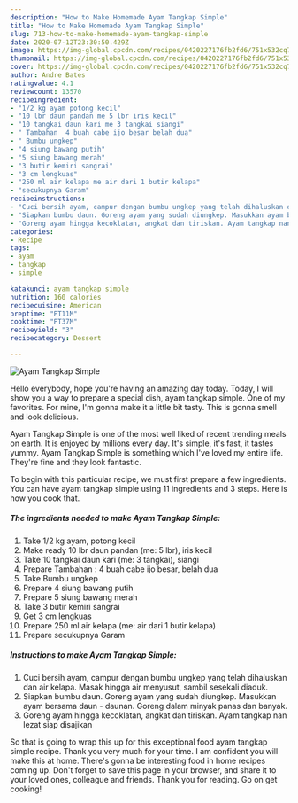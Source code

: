 ```yaml
---
description: "How to Make Homemade Ayam Tangkap Simple"
title: "How to Make Homemade Ayam Tangkap Simple"
slug: 713-how-to-make-homemade-ayam-tangkap-simple
date: 2020-07-12T23:30:50.429Z
image: https://img-global.cpcdn.com/recipes/0420227176fb2fd6/751x532cq70/ayam-tangkap-simple-foto-resep-utama.jpg
thumbnail: https://img-global.cpcdn.com/recipes/0420227176fb2fd6/751x532cq70/ayam-tangkap-simple-foto-resep-utama.jpg
cover: https://img-global.cpcdn.com/recipes/0420227176fb2fd6/751x532cq70/ayam-tangkap-simple-foto-resep-utama.jpg
author: Andre Bates
ratingvalue: 4.1
reviewcount: 13570
recipeingredient:
- "1/2 kg ayam potong kecil"
- "10 lbr daun pandan me 5 lbr iris kecil"
- "10 tangkai daun kari me 3 tangkai siangi"
- " Tambahan  4 buah cabe ijo besar belah dua"
- " Bumbu ungkep"
- "4 siung bawang putih"
- "5 siung bawang merah"
- "3 butir kemiri sangrai"
- "3 cm lengkuas"
- "250 ml air kelapa me air dari 1 butir kelapa"
- "secukupnya Garam"
recipeinstructions:
- "Cuci bersih ayam, campur dengan bumbu ungkep yang telah dihaluskan dan air kelapa. Masak hingga air menyusut, sambil sesekali diaduk."
- "Siapkan bumbu daun. Goreng ayam yang sudah diungkep. Masukkan ayam bersama daun - daunan. Goreng dalam minyak panas dan banyak."
- "Goreng ayam hingga kecoklatan, angkat dan tiriskan. Ayam tangkap nan lezat siap disajikan"
categories:
- Recipe
tags:
- ayam
- tangkap
- simple

katakunci: ayam tangkap simple 
nutrition: 160 calories
recipecuisine: American
preptime: "PT11M"
cooktime: "PT37M"
recipeyield: "3"
recipecategory: Dessert

---
```



![Ayam Tangkap Simple](https://img-global.cpcdn.com/recipes/0420227176fb2fd6/751x532cq70/ayam-tangkap-simple-foto-resep-utama.jpg)

Hello everybody, hope you're having an amazing day today. Today, I will show you a way to prepare a special dish, ayam tangkap simple. One of my favorites. For mine, I'm gonna make it a little bit tasty. This is gonna smell and look delicious.



Ayam Tangkap Simple is one of the most well liked of recent trending meals on earth. It is enjoyed by millions every day. It's simple, it's fast, it tastes yummy. Ayam Tangkap Simple is something which I've loved my entire life. They're fine and they look fantastic.


To begin with this particular recipe, we must first prepare a few ingredients. You can have ayam tangkap simple using 11 ingredients and 3 steps. Here is how you cook that.

<!--inarticleads1-->

##### The ingredients needed to make Ayam Tangkap Simple:

1. Take 1/2 kg ayam, potong kecil
1. Make ready 10 lbr daun pandan (me: 5 lbr), iris kecil
1. Take 10 tangkai daun kari (me: 3 tangkai), siangi
1. Prepare  Tambahan : 4 buah cabe ijo besar, belah dua
1. Take  Bumbu ungkep
1. Prepare 4 siung bawang putih
1. Prepare 5 siung bawang merah
1. Take 3 butir kemiri sangrai
1. Get 3 cm lengkuas
1. Prepare 250 ml air kelapa (me: air dari 1 butir kelapa)
1. Prepare secukupnya Garam




<!--inarticleads2-->

##### Instructions to make Ayam Tangkap Simple:

1. Cuci bersih ayam, campur dengan bumbu ungkep yang telah dihaluskan dan air kelapa. Masak hingga air menyusut, sambil sesekali diaduk.
1. Siapkan bumbu daun. Goreng ayam yang sudah diungkep. Masukkan ayam bersama daun - daunan. Goreng dalam minyak panas dan banyak.
1. Goreng ayam hingga kecoklatan, angkat dan tiriskan. Ayam tangkap nan lezat siap disajikan




So that is going to wrap this up for this exceptional food ayam tangkap simple recipe. Thank you very much for your time. I am confident you will make this at home. There's gonna be interesting food in home recipes coming up. Don't forget to save this page in your browser, and share it to your loved ones, colleague and friends. Thank you for reading. Go on get cooking!
